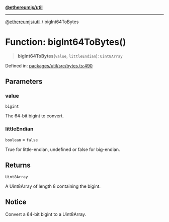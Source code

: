 [**@ethereumjs/util**](../README.md)

***

[@ethereumjs/util](../README.md) / bigInt64ToBytes

# Function: bigInt64ToBytes()

> **bigInt64ToBytes**(`value`, `littleEndian`): `Uint8Array`

Defined in: [packages/util/src/bytes.ts:490](https://github.com/ethereumjs/ethereumjs-monorepo/blob/master/packages/util/src/bytes.ts#L490)

## Parameters

### value

`bigint`

The 64-bit bigint to convert.

### littleEndian

`boolean` = `false`

True for little-endian, undefined or false for big-endian.

## Returns

`Uint8Array`

A Uint8Array of length 8 containing the bigint.

## Notice

Convert a 64-bit bigint to a Uint8Array.

